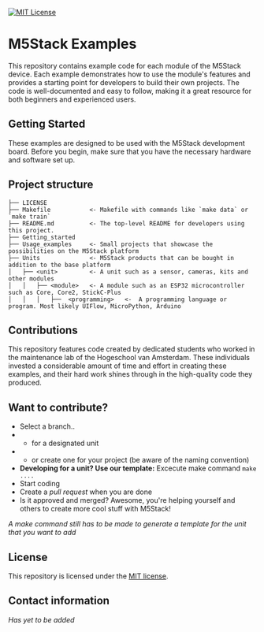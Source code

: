 [![MIT License][license-shield]][license-url]

# M5Stack Examples
This repository contains example code for each module of the M5Stack device. Each example demonstrates how to use the module's features and provides a starting point for developers to build their own projects. The code is well-documented and easy to follow, making it a great resource for both beginners and experienced users.

## Getting Started
These examples are designed to be used with the M5Stack development board. Before you begin, make sure that you have the necessary hardware and software set up. 

## Project structure
    ├── LICENSE
    ├── Makefile           <- Makefile with commands like `make data` or `make train`
    ├── README.md          <- The top-level README for developers using this project.
    ├── Getting_started
    ├── Usage_examples     <- Small projects that showcase the possibilities on the M5Stack platform
    ├── Units              <- M5Stack products that can be bought in addition to the base platform
    │   ├── <unit>         <- A unit such as a sensor, cameras, kits and other modules
    │   │   ├── <module>   <- A module such as an ESP32 microcontroller such as Core, Core2, StickC-Plus
    │   │   │   ├──  <programming>   <-  A programming language or program. Most likely UIFlow, MicroPython, Arduino 
    
## Contributions
This repository features code created by dedicated students who worked in the maintenance lab of the Hogeschool van Amsterdam. These individuals invested a considerable amount of time and effort in creating these examples, and their hard work shines through in the high-quality code they produced.

## Want to contribute?
- Select a branch..
- - for a designated unit
- - or create one for your project (be aware of the naming convention)
- **Developing for a unit? Use our template:** Excecute make command `make ....`
- Start coding
- Create a *pull request* when you are done
- Is it approved and merged? Awesome, you're helping yourself and others to create more cool stuff with M5Stack!

_A make command still has to be made to generate a template for the unit that you want to add_
## License
This repository is licensed under the [MIT license](https://opensource.org/licenses/MIT).

## Contact information
_Has yet to be added_

[license-shield]: https://img.shields.io/github/license/othneildrew/Best-README-Template.svg?style=for-the-badge
[license-url]: https://github.com/othneildrew/Best-README-Template/blob/master/LICENSE.txt
